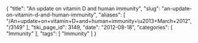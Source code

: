 {
    "title": "An update on vitamin D and human immunity",
    "slug": "an-update-on-vitamin-d-and-human-immunity",
    "aliases": [
        "/An+update+on+vitamin+D+and+human+immunity+\u2013+March+2012",
        "/3149"
    ],
    "tiki_page_id": 3149,
    "date": "2012-08-18",
    "categories": [
        "Immunity"
    ],
    "tags": [
        "Immunity"
    ]
}